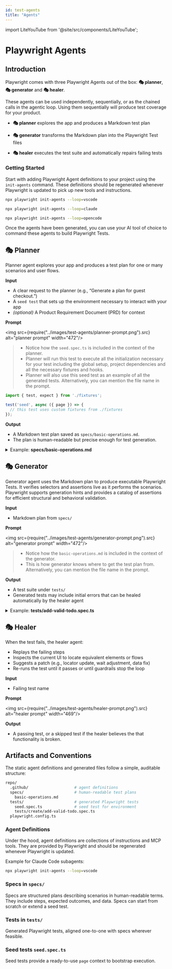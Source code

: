 ```yaml
---
id: test-agents
title: "Agents"
---
```


import LiteYouTube from '@site/src/components/LiteYouTube';

# Playwright Agents

## Introduction

Playwright comes with three Playwright Agents out of the box: **🎭 planner**, **🎭 generator** and **🎭 healer**.

These agents can be used independently, sequentially, or as the chained calls in the agentic loop.
Using them sequentially will produce test coverage for your product.

* **🎭 planner** explores the app and produces a Markdown test plan

* **🎭 generator** transforms the Markdown plan into the Playwright Test files

* **🎭 healer** executes the test suite and automatically repairs failing tests

<LiteYouTube
  id="_AifxZGxwuk"
  title="Playwright 1.56 - Introducing Playwright Agents"
/>

### Getting Started

Start with adding Playwright Agent definitions to your project using
the `init-agents` command. These definitions should be regenerated whenever Playwright
is updated to pick up new tools and instructions.

```bash tab=bash-vscode
npx playwright init-agents --loop=vscode
```

```bash tab=bash-claude
npx playwright init-agents --loop=claude
```

```bash tab=bash-opencode
npx playwright init-agents --loop=opencode
```

Once the agents have been generated, you can use your AI tool of choice to command these agents to build Playwright Tests. 


## 🎭 Planner

Planner agent explores your app and produces a test plan for one or many scenarios and user flows.

**Input**

* A clear request to the planner (e.g., “Generate a plan for guest checkout.”)
* A `seed test` that sets up the environment necessary to interact with your app
* *(optional)* A Product Requirement Document (PRD) for context

**Prompt**
  
<img src={require("../images/test-agents/planner-prompt.png").src} alt="planner prompt" width="472"/>

> - Notice how the `seed.spec.ts` is included in the context of the planner.
> - Planner will run this test to execute all the initialization necessary for your test including the global setup, project dependencies and all the necessary fixtures and hooks.
> - Planner will also use this seed test as an example of all the generated tests. Alternatively, you can mention the file name in the prompt.

```js title="Example: seed.spec.ts"
import { test, expect } from './fixtures';

test('seed', async ({ page }) => {
  // this test uses custom fixtures from ./fixtures
});
```

**Output**

* A Markdown test plan saved as `specs/basic-operations.md`.
* The plan is human-readable but precise enough for test generation.

<details>
<summary>Example: <b>specs/basic-operations.md</b></summary>

```markdown
# TodoMVC Application - Basic Operations Test Plan

## Application Overview

The TodoMVC application is a React-based todo list manager that demonstrates standard todo application functionality. The application provides comprehensive task management capabilities with a clean, intuitive interface. Key features include:

- **Task Management**: Add, edit, complete, and delete individual todos
- **Bulk Operations**: Mark all todos as complete/incomplete and clear all completed todos  
- **Filtering System**: View todos by All, Active, or Completed status with URL routing support
- **Real-time Counter**: Display of active (incomplete) todo count
- **Interactive UI**: Hover states, edit-in-place functionality, and responsive design
- **State Persistence**: Maintains state during session navigation

## Test Scenarios

### 1. Adding New Todos

**Seed:** `tests/seed.spec.ts`

#### 1.1 Add Valid Todo

**Steps:**
1. Click in the "What needs to be done?" input field
2. Type "Buy groceries"
3. Press Enter key

**Expected Results:**
- Todo appears in the list with unchecked checkbox
- Counter shows "1 item left"
- Input field is cleared and ready for next entry
- Todo list controls become visible (Mark all as complete checkbox)

#### 1.2 Add Multiple Todos
...
```
</details>

## 🎭 Generator

Generator agent uses the Markdown plan to produce executable Playwright Tests.
It verifies selectors and assertions live as it performs the scenarios. Playwright supports
generation hints and provides a catalog of assertions for efficient structural and
behavioral validation.

**Input**

* Markdown plan from `specs/`

**Prompt**

<img src={require("../images/test-agents/generator-prompt.png").src} alt="generator prompt" width="472"/>

> - Notice how the `basic-operations.md` is included in the context of the generator.
> - This is how generator knows where to get the test plan from. Alternatively, you can mention the file name in the prompt.

**Output**

* A test suite under `tests/`
* Generated tests may include initial errors that can be healed automatically by the healer agent

<details>
<summary>Example: <b>tests/add-valid-todo.spec.ts</b></summary>

```ts
// spec: specs/basic-operations.md
// seed: tests/seed.spec.ts

import { test, expect } from '../fixtures';

test.describe('Adding New Todos', () => {
  test('Add Valid Todo', async ({ page }) => {
    // 1. Click in the "What needs to be done?" input field
    const todoInput = page.getByRole('textbox', { name: 'What needs to be done?' });
    await todoInput.click();

    // 2. Type "Buy groceries"
    await todoInput.fill('Buy groceries');

    // 3. Press Enter key
    await todoInput.press('Enter');

    // Expected Results:
    // - Todo appears in the list with unchecked checkbox
    await expect(page.getByText('Buy groceries')).toBeVisible();
    const todoCheckbox = page.getByRole('checkbox', { name: 'Toggle Todo' });
    await expect(todoCheckbox).toBeVisible();
    await expect(todoCheckbox).not.toBeChecked();

    // - Counter shows "1 item left"
    await expect(page.getByText('1 item left')).toBeVisible();

    // - Input field is cleared and ready for next entry
    await expect(todoInput).toHaveValue('');
    await expect(todoInput).toBeFocused();

    // - Todo list controls become visible (Mark all as complete checkbox)
    await expect(page.getByRole('checkbox', { name: '❯Mark all as complete' })).toBeVisible();
  });
});
```
</details>

## 🎭 Healer

When the test fails, the healer agent:

* Replays the failing steps
* Inspects the current UI to locate equivalent elements or flows
* Suggests a patch (e.g., locator update, wait adjustment, data fix)
* Re-runs the test until it passes or until guardrails stop the loop

**Input**

* Failing test name

**Prompt**

<img src={require("../images/test-agents/healer-prompt.png").src} alt="healer prompt" width="469"/>

**Output**

* A passing test, or a skipped test if the healer believes the that functionality is broken.

## Artifacts and Conventions

The static agent definitions and generated files follow a simple, auditable structure:

```bash
repo/
  .github/                    # agent definitions
  specs/                      # human-readable test plans
    basic-operations.md
  tests/                      # generated Playwright tests
    seed.spec.ts              # seed test for environment
    tests/create/add-valid-todo.spec.ts
  playwright.config.ts
```

### Agent Definitions

Under the hood, agent definitions are collections of instructions and MCP tools. They are provided by
Playwright and should be regenerated whenever Playwright is updated.

Example for Claude Code subagents:

```bash
npx playwright init-agents --loop=vscode
```

### Specs in `specs/`

Specs are structured plans describing scenarios in human-readable terms. They include
steps, expected outcomes, and data. Specs can start from scratch or extend a seed test.

### Tests in `tests/`

Generated Playwright tests, aligned one-to-one with specs wherever feasible.

### Seed tests `seed.spec.ts`

Seed tests provide a ready-to-use `page` context to bootstrap execution.
